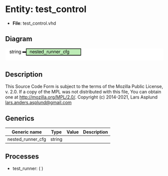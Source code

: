 # Entity: test_control

- **File**: test_control.vhd
## Diagram

![Diagram](test_control.svg "Diagram")
## Description

This Source Code Form is subject to the terms of the Mozilla Public
License, v. 2.0. If a copy of the MPL was not distributed with this file,
You can obtain one at http://mozilla.org/MPL/2.0/.
Copyright (c) 2014-2021, Lars Asplund lars.anders.asplund@gmail.com
## Generics

| Generic name      | Type   | Value | Description |
| ----------------- | ------ | ----- | ----------- |
| nested_runner_cfg | string |       |             |
## Processes
- test_runner: (  )
